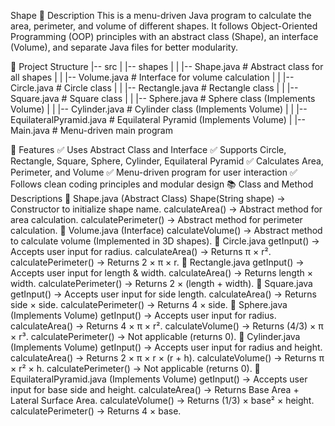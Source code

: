 Shape
📖 Description 
This is a menu-driven Java program to calculate the area, perimeter, and volume of different shapes.
It follows Object-Oriented Programming (OOP) principles with an abstract class (Shape), an interface (Volume), and separate Java files for better modularity.

📂 Project Structure
|-- src | |-- shapes | | |-- Shape.java # Abstract class for all shapes | | |-- Volume.java # Interface for volume calculation | | |-- Circle.java # Circle class | | |-- Rectangle.java # Rectangle class | | |-- Square.java # Square class | | |-- Sphere.java # Sphere class (Implements Volume) | | |-- Cylinder.java # Cylinder class (Implements Volume) | | |-- EquilateralPyramid.java # Equilateral Pyramid (Implements Volume) | |-- Main.java # Menu-driven main program

🚀 Features
✅ Uses Abstract Class and Interface
✅ Supports Circle, Rectangle, Square, Sphere, Cylinder, Equilateral Pyramid
✅ Calculates Area, Perimeter, and Volume
✅ Menu-driven program for user interaction
✅ Follows clean coding principles and modular design
📚 Class and Method Descriptions
📌 Shape.java (Abstract Class)
Shape(String shape) → Constructor to initialize shape name.
calculateArea() → Abstract method for area calculation.
calculatePerimeter() → Abstract method for perimeter calculation.
📌 Volume.java (Interface)
calculateVolume() → Abstract method to calculate volume (Implemented in 3D shapes).
📌 Circle.java
getInput() → Accepts user input for radius.
calculateArea() → Returns π × r².
calculatePerimeter() → Returns 2 × π × r.
📌 Rectangle.java
getInput() → Accepts user input for length & width.
calculateArea() → Returns length × width.
calculatePerimeter() → Returns 2 × (length + width).
📌 Square.java
getInput() → Accepts user input for side length.
calculateArea() → Returns side × side.
calculatePerimeter() → Returns 4 × side.
📌 Sphere.java (Implements Volume)
getInput() → Accepts user input for radius.
calculateArea() → Returns 4 × π × r².
calculateVolume() → Returns (4/3) × π × r³.
calculatePerimeter() → Not applicable (returns 0).
📌 Cylinder.java (Implements Volume)
getInput() → Accepts user input for radius and height.
calculateArea() → Returns 2 × π × r × (r + h).
calculateVolume() → Returns π × r² × h.
calculatePerimeter() → Not applicable (returns 0).
📌 EquilateralPyramid.java (Implements Volume)
getInput() → Accepts user input for base side and height.
calculateArea() → Returns Base Area + Lateral Surface Area.
calculateVolume() → Returns (1/3) × base² × height.
calculatePerimeter() → Returns 4 × base.
